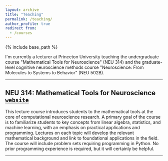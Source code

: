 ```yaml
---
layout: archive
title: "Teaching"
permalink: /teaching/
author_profile: true
redirect from:
  - /courses
---
```


{% include base_path %}

I'm currently a lecturer at Princeton University teaching the undergraduate course "Mathematical Tools for Neuroscience" (NEU 314) and the graduate-level cognitive neuroscience methods course "Neuroscience: From Molecules to Systems to Behavior" (NEU 502B).

---

## NEU 314: Mathematical Tools for Neuroscience [`website`](https://snastase.github.io/teaching/neu314)

This lecture course introduces students to the mathematical tools at the core of computational neuroscience research. A primary goal of the course is to familiarize students to key concepts from linear algebra, statistics, and machine learning, with an emphasis on practical applications and programming. Lectures on each topic will develop the relevant mathematical background and link to foundational applications in the field. The course will include problem sets requiring programming in Python. No prior programming experience is required, but it will certainly be helpful.

---
